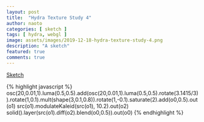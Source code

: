 ```yaml
---
layout: post
title:  "Hydra Texture Study 4"
author: naoto
categories: [ sketch ]
tags: [ hydra, webgl ]
image: assets/images/2019-12-18-hydra-texture-study-4.png
description: "A sketch"
featured: true
comments: true
---
```


[Sketch](https://hydra-editor.glitch.me/?sketch_id=uxKe7KMpge0KIqUS&code=b3NjKDIwJTJDMC4wMSUyQzEpLmx1bWEoMC41JTJDMC41KS5hZGQob3NjKDIwJTJDMC4wMSUyQzEpLmx1bWEoMC41JTJDMC41KS5yb3RhdGUoMy4xNDE1JTJGMykpLnJvdGF0ZSgxJTJDMC4xKS5tdWx0KHNoYXBlKDMlMkMwLjElMkMwLjgpKS5yb3RhdGUoMSUyQy0wLjEpLnNhdHVyYXRlKDIpLmFkZChvMCUyQzAuNSkub3V0KG8xKSUwQXNyYyhvMSkubW9kdWxhdGVLYWxlaWQoc3JjKG8xKSUyQyUyMDEwLjIpLm91dChvMiklMEFzb2xpZCgpLmxheWVyKHNyYyhvMSkuZGlmZihvMikuYmxlbmQobzAlMkMwLjUpKS5vdXQobzAp)

{% highlight javascript %}
osc(20,0.01,1).luma(0.5,0.5).add(osc(20,0.01,1).luma(0.5,0.5).rotate(3.1415/3)).rotate(1,0.1).mult(shape(3,0.1,0.8)).rotate(1,-0.1).saturate(2).add(o0,0.5).out(o1)
src(o1).modulateKaleid(src(o1), 10.2).out(o2)
solid().layer(src(o1).diff(o2).blend(o0,0.5)).out(o0)
{% endhighlight %}
